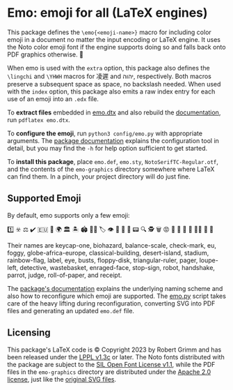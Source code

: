 # Emo: emoji for all (LaTeX engines)

This package defines the `\emo{<emoji-name>}` macro for including color emoji
in a document no matter the input encoding or LaTeX engine. It uses the Noto
color emoji font if the engine supports doing so and falls back onto PDF
graphics otherwise.  🎉

When emo is used with the `extra` option, this package also defines the
`\lingchi` and `\YHWH` macros for 凌遲 and יהוה, respectively. Both macros
preserve a subsequent space as space, no backslash needed. When used with the
`index` option, this package also emits a raw index entry for each use of an
emoji into an `.edx` file.

To **extract files** embedded in [emo.dtx](emo.dtx) and also rebuild the
[documentation](emo.pdf), run `pdflatex emo.dtx`.

To **configure the emoji**, run `python3 config/emo.py` with appropriate
arguments. The [package documentation](emo.pdf) explains the configuration tool
in detail, but you may find the `-h` for help option sufficient to get started.

To **install this package**, place `emo.def`, `emo.sty`,
`NotoSerifTC-Regular.otf`, and the contents of the `emo-graphics` directory
somewhere where LaTeX can find them. In a pinch, your project directory will do
just fine.

## Supported Emoji

By default, emo supports only a few emoji:

1️⃣ ☣️ ⚖️ ✔️ 🇪🇺 🌁 🌍 🏛️ 🏝️ 🏟️ 🏳️‍🌈 🏷️ 👁️ 👥 💾 📐 📟 🔍 🕵️ 🗑️ 😡 🛑 🤖 🤝 🦜 🧑‍⚖️ 🧻 🧾

Their names are keycap-one, biohazard, balance-scale, check-mark, eu, foggy,
globe-africa-europe, classical-building, desert-island, stadium, rainbow-flag,
label, eye, busts, floppy-disk, triangular-ruler, pager, loupe-left, detective,
wastebasket, enraged-face, stop-sign, robot, handshake, parrot, judge,
roll-of-paper, and receipt.

The [package's documentation](emo.pdf) explains the underlying naming scheme and
also how to reconfigure which emoji are supported. The [emo.py](config/emo.py)
script takes care of the heavy lifting during reconfiguration, converting SVG
into PDF files and generating an updated `emo.def` file.

## Licensing

This package's LaTeX code is © Copyright 2023 by Robert Grimm and has been
released under the [LPPL v1.3c](https://www.latex-project.org/lppl/lppl-1-3c/)
or later. The Noto fonts distributed with the package are subject to the [SIL
Open Font License v1.1](https://scripts.sil.org/ofl), while the PDF files in the
`emo-graphics` directory are distributed under the [Apache 2.0
license](https://www.apache.org/licenses/LICENSE-2.0), just like the [original
SVG files](https://github.com/googlefonts/noto-emoji).

